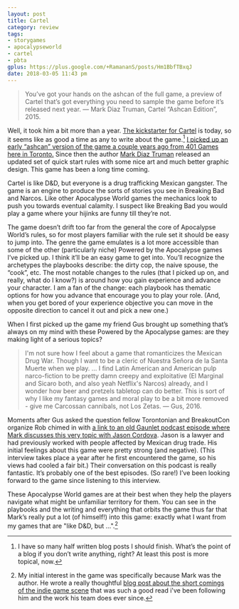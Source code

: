 ```yaml
---
layout: post
title: Cartel
category: review
tags:
- storygames
- apocalypseworld
- cartel
- pbta
gplus: https://plus.google.com/+RamananS/posts/Hm1BbfTBxqJ
date: 2018-03-05 11:43 pm
---
```


> You’ve got your hands on the ashcan of the full game, a preview of Cartel that’s got everything you need to sample the game before it’s released next year. — Mark Diaz Truman, Cartel “Ashcan Edition”, 2015.

Well, it took him a bit more than a year. [The kickstarter for Cartel][ks] is today, so it seems like as good a time as any to write about the game.[^1] [I picked up an early “ashcan” version of the game a couple years ago from 401 Games here in Toronto.][401games] Since then the author [Mark Diaz Truman][mdt] released an updated set of quick start rules with some nice art and much better graphic design. This game has been a long time coming.

Cartel is like D&D, but everyone is a drug trafficking Mexican gangster. The game is an engine to produce the sorts of stories you see in Breaking Bad and Narcos. Like other Apocalypse World games the mechanics look to push you towards eventual calamity. I suspect like Breaking Bad you would play a game where your hijinks are funny till they’re not.

The game doesn’t drift too far from the general the core of Apocalypse World’s rules, so for most players familiar with the rule set it should be easy to jump into. The genre the game emulates is a lot more accessible than some of the other (particularly niche) Powered by the Apocalypse games I’ve picked up. I think it’ll be an easy game to get into. You’ll recognize the archetypes the playbooks describe: the dirty cop, the naive spouse, the “cook”, etc. The most notable changes to the rules (that I picked up on, and really, what do I know?) is around how you gain experience and advance your character. I am a fan of the change: each playbook has thematic options for how you advance that encourage you to play your role. (And, when you get bored of your experience objective you can move in the opposite direction to cancel it out and pick a new one.) 

When I first picked up the game my friend Gus brought up something that’s always on my mind with these Powered by the Apocalypse games: are they making light of a serious topics? 

> I'm not sure how I feel about a game that romanticizes the Mexican Drug War.  Though I want to be a cleric of Nuestra Señora de la Santa Muerte when we play. …  I find Latin American and American pulp narco-fiction to be pretty damn creepy and exploitative (El Marginal and Sicaro both, and also yeah Netflix's Narcos) already, and I wonder how beer and pretzels tabletop can do better. This is sort of why I like my fantasy games and moral play to be a bit more removed - give me Carcossan cannibals, not Los Zetas. — Gus, 2016.

Moments after Gus asked the question fellow Torontonian and BreakoutCon organize Rob chimed in with [a link to an old Gaunlet podcast episode where Mark discusses this very topic with Jason Cordova][gauntlet]. Jason is a lawyer and had previously worked with people affected by Mexican drug trade. His initial feelings about this game were pretty strong (and negative). (This interview takes place a year after he first encountered the game, so his views had cooled a fair bit.) Their conversation on this podcast is really fantastic. It’s probably one of the best episodes. (So rare!) I’ve been looking forward to the game since listening to this interview.

These Apocalypse World games are at their best when they help the players navigate what might be unfamiliar territory for them. You can see in the playbooks and the writing and everything that orbits the game thus far that Mark’s really put a lot (of himself!) into this game: exactly what I want from my games that are "like D&D, but …".[^2] 


[^1]: I have so many half written blog posts I should finish. What’s the point of a blog if you don’t write anything, right? At least this post is more topical, now.
[^2]: My initial interest in the game was specifically because Mark was the author. He wrote a really thoughtful [blog post about the short comings of the indie game scene][2mh] that was such a good read i've been following him and the work his team does ever since.



[ks]: https://www.kickstarter.com/projects/marktruman/cartel-a-mexican-narcofiction-tabletop-roleplaying
[401games]: https://plus.google.com/+RamananS/posts/TpztbXEQXeu
[mdt]: https://twitter.com/trumonz
[gauntlet]: http://gauntletpodcast.libsyn.com/episode-45-cartel
[2mh]: http://www.magpiegames.com/2016/07/26/two-minutes-hate/
